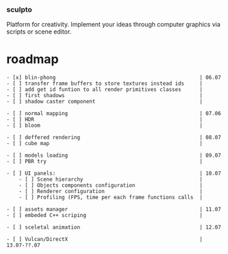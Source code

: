 ### sculpto
Platform for creativity. Implement your ideas through computer graphics via scripts or scene editor.

# roadmap
    - [x] blin-phong                                               | 06.07
    - [ ] transfer frame buffers to store textures instead ids     |
    - [ ] add get id funtion to all render primitives classes      |
    - [ ] first shadows                                            |
    - [ ] shadow caster component                                  |
  
    - [ ] normal mapping                                           | 07.06
    - [ ] HDR                                                      |
    - [ ] bloom                                                    |
  
    - [ ] deffered rendering                                       | 08.07
    - [ ] cube map                                                 |
  
    - [ ] models loading                                           | 09.07
    - [ ] PBR try                                                  |
  
    - [ ] UI panels:                                               | 10.07
        - [ ] Scene hierarchy                                      |
        - [ ] Objects components configuration                     |
        - [ ] Renderer configuration                               |
        - [ ] Profiling (FPS, time per each frame functions calls  |
  
    - [ ] assets manager                                           | 11.07
    - [ ] embeded C++ scriping                                     |
  
    - [ ] sceletal animation                                       | 12.07
  
    - [ ] Vulcan/DirectX                                           | 13.07-??.07
